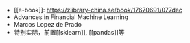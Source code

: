 - [[e-book]]: https://zlibrary-china.se/book/17670691/077dec
- Advances in Financial Machine Learning
- Marcos Lopez de Prado
- 特别实际，前置[[sklearn]], [[pandas]]等